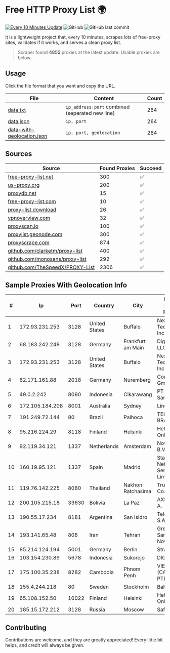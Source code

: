 
# Free HTTP Proxy List 🌍

[![Every 10 Minutes Update](https://github.com/mertguvencli/http-proxy-list/actions/workflows/main.yml/badge.svg?branch=main)](https://github.com/mertguvencli/http-proxy-list/actions/workflows/main.yml)
![GitHub](https://img.shields.io/github/license/mertguvencli/http-proxy-list)
![GitHub last commit](https://img.shields.io/github/last-commit/mertguvencli/http-proxy-list)

It is a lightweight project that, every 10 minutes, scrapes lots of free-proxy sites, validates if it works, and serves a clean proxy list.


> Scraper found **4855** proxies at the latest update. Usable proxies are below.

## Usage

Click the file format that you want and copy the URL.


|File|Content|Count|
|----|-------|-----|
|[data.txt](https://raw.githubusercontent.com/mertguvencli/http-proxy-list/main/proxy-list/data.txt)|`ip_address:port` combined (seperated new line)|264|
|[data.json](https://raw.githubusercontent.com/mertguvencli/http-proxy-list/main/proxy-list/data.json)|`ip, port`|264|
|[data-with-geolocation.json](https://raw.githubusercontent.com/mertguvencli/http-proxy-list/main/proxy-list/data-with-geolocation.json)|`ip, port, geolocation`|264|

## Sources

|Source|Found Proxies|Succeed|
|------|-------------|-------|
|[free-proxy-list.net](https://free-proxy-list.net)|300|✅|
|[us-proxy.org](https://www.us-proxy.org)|200|✅|
|[proxydb.net](http://proxydb.net)|15|✅|
|[free-proxy-list.com](https://free-proxy-list.com/?page=&port=&type%5B%5D=http&type%5B%5D=https&up_time=0&search=Search)|10|✅|
|[proxy-list.download](https://www.proxy-list.download/HTTP)|26|✅|
|[vpnoverview.com](https://vpnoverview.com/privacy/anonymous-browsing/free-proxy-servers)|32|✅|
|[proxyscan.io](https://www.proxyscan.io)|100|✅|
|[proxylist.geonode.com](https://proxylist.geonode.com/api/proxy-list?limit=300&page=1&sort_by=lastChecked&sort_type=desc&protocols=http,https)|300|✅|
|[proxyscrape.com](https://api.proxyscrape.com/v2/?request=displayproxies&protocol=http&timeout=10000&country=all&ssl=all&anonymity=all)|874|✅|
|[github.com/clarketm/proxy-list](https://raw.githubusercontent.com/clarketm/proxy-list/master/proxy-list-raw.txt)|400|✅|
|[github.com/monosans/proxy-list](https://raw.githubusercontent.com/monosans/proxy-list/main/proxies/http.txt)|292|✅|
|[github.com/TheSpeedX/PROXY-List](https://raw.githubusercontent.com/TheSpeedX/PROXY-List/master/http.txt)|2306|✅|


## Sample Proxies With Geolocation Info

|#|Ip|Port|Country|City|Internet Service Provider|
|-|--|----|-------|----|-------------------------|
|1|172.93.231.253|3128|United States|Buffalo|Nexeon Technologies, Inc.|
|2|68.183.242.248|3128|Germany|Frankfurt am Main|DigitalOcean, LLC|
|3|172.93.231.253|3128|United States|Buffalo|Nexeon Technologies, Inc.|
|4|62.171.161.88|2018|Germany|Nuremberg|Contabo GmbH|
|5|49.0.2.242|8090|Indonesia|Cikarawang|PT Usaha Adi Sanggoro|
|6|172.105.184.208|8001|Australia|Sydney|Linode, LLC|
|7|191.249.72.144|80|Brazil|Palhoca|TELEFÔNICA BRASIL S.A|
|8|95.216.224.29|8118|Finland|Helsinki|Hetzner Online GmbH|
|9|92.119.34.121|1337|Netherlands|Amsterdam|NovoServe B.V.|
|10|160.19.95.121|1337|Spain|Madrid|Stallion Network Services Limited|
|11|119.76.142.225|8080|Thailand|Nakhon Ratchasima|True Internet Co., Ltd.|
|12|200.105.215.18|33630|Bolivia|La Paz|AXS Bolivia S. A.|
|13|190.55.17.234|8181|Argentina|San Isidro|Telecentro S.A.|
|14|193.141.65.48|808|Iran|Tehran|Green Web Samaneh Novin Co Ltd|
|15|85.214.124.194|5001|Germany|Berlin|Strato AG|
|16|103.154.230.89|5678|Indonesia|Sukorejo|DIGITNET|
|17|175.100.35.238|8282|Cambodia|Phnom Penh|VIETTEL (CAMBODIA) PTE., LTD|
|18|155.4.244.218|80|Sweden|Stockholm|Bahnhof AB|
|19|65.108.152.50|10022|Finland|Helsinki|Hetzner Online GmbH|
|20|185.15.172.212|3128|Russia|Moscow|SafeData LLC|



## Contributing

Contributions are welcome, and they are greatly appreciated! Every
little bit helps, and credit will always be given.

